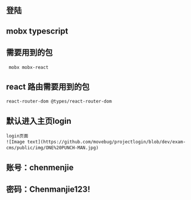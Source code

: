 <!--
 * @Descripttion: 
 * @version: 
 * @Author: sueRimn
 * @Date: 2019-09-02 20:07:15
 * @LastEditors: sueRimn
 * @LastEditTime: 2019-09-04 14:04:01
 -->
 ## 登陆 
 
 ## mobx typescript

 ## 需要用到的包
     mobx mobx-react 

 ## react 路由需要用到的包
    react-router-dom @types/react-router-dom
 
 ## 默认进入主页login
    login页面
    ![Image text](https://github.com/movebug/projectlogin/blob/dev/exam-cms/public/img/ONE%20PUNCH-MAN.jpg)
    
## 账号：chenmenjie
## 密码：Chenmanjie123!